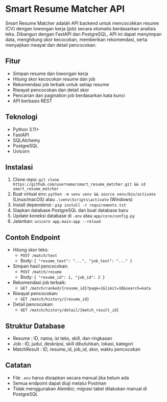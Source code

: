 # Smart Resume Matcher API

Smart Resume Matcher adalah API backend untuk mencocokkan resume (CV) dengan lowongan kerja (job) secara otomatis berdasarkan analisis teks. Dibangun dengan FastAPI dan PostgreSQL, API ini dapat menyimpan data, menghitung skor kecocokan, memberikan rekomendasi, serta menyajikan riwayat dan detail pencocokan.

## Fitur
- Simpan resume dan lowongan kerja
- Hitung skor kecocokan resume dan job
- Rekomendasi job terbaik untuk setiap resume
- Riwayat pencocokan dan detail skor
- Pencarian dan pagination job berdasarkan kata kunci
- API berbasis REST

## Teknologi
- Python 3.11+
- FastAPI
- SQLAlchemy
- PostgreSQL
- Uvicorn

## Instalasi
1. Clone repo: `git clone https://github.com/username/smart_resume_matcher.git && cd smart_resume_matcher`
2. Buat virtual env: `python -m venv venv && source venv/bin/activate` (Linux/macOS) atau `.\venv\Scripts\activate` (Windows)
3. Install dependensi : `pip install -r requirements.txt`
4. Siapkan database PostgreSQL dan buat database baru
5. Update koneksi database di `.env` atau `app/core/config.py`
6. Jalankan: `uvicorn app.main:app --reload`

## Contoh Endpoint
- Hitung skor teks:
  - `POST /match/text`
  - Body: `{ "resume_text": "...", "job_text": "..." }`
- Simpan hasil pencocokan:
  - `POST /match/resume`
  - Body: `{ "resume_id": 1, "job_id": 2 }`
- Rekomendasi job terbaik:
  - `GET /match/ranked/{resume_id}?page=1&limit=10&search=kata`
- Riwayat pencocokan:
  - `GET /match/history/{resume_id}`
- Detail pencocokan:
  - `GET /match/history/detail/{match_result_id}`

## Struktur Database
- Resume : ID, nama, isi teks, skill, dan ringkasan
- Job : ID, judul, deskripsi, skill dibutuhkan, lokasi, kategori
- MatchResult : ID, resume_id, job_id, skor, waktu pencocokan

## Catatan
- File `.env` harus disiapkan secara manual jika belum ada
- Semua endpoint dapat diuji melalui Postman
- Tidak menggunakan Alembic; migrasi tabel dilakukan manual di PostgreSQL
